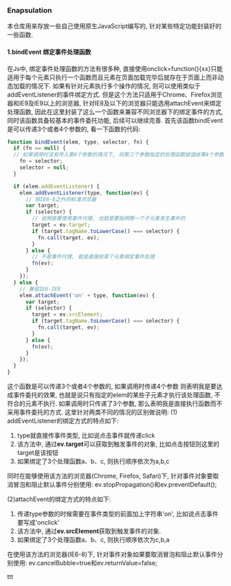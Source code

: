 ### Enapsulation
本仓库用来存放一些自己使用原生JavaScript编写的, 针对某些特定功能封装好的一些函数.

#### 1.bindEvent 绑定事件处理函数
在Js中, 绑定事件处理函数的方法有很多种, 直接使用onclick=function(){xx}只能适用于每个元素只执行一个函数而且元素在页面加载完毕后就存在于页面上而非动态加载的情况下. 如果有针对元素执行多个操作的情况, 则可以使用类似于addEventListener的事件绑定方式. 但是这个方法只适用于Chrome、Firefox浏览器和IE9及IE9以上的浏览器, 针对IE8及以下的浏览器只能选用attachEvent来绑定处理函数, 因此在这里封装了这么一个函数来兼容不同浏览器下的绑定事件的方式, 同时该函数具备较基本的事件委托功能, 后续可以继续完善.
首先该函数bindEvent是可以传递3个或者4个参数的, 看一下函数的代码:
```js
function bindEvent(elem, type, selector, fn) {
  if (fn == null) {
  // 如果调用时没有传入第4个参数的情况下, 将第三个参数指定的处理函数赋值给第4个参数fn
    fn = selector;
    selector = null;
  }

  if (elem.addEventListener) {
    elem.addEventListener(type, function(ev) {
      // 除IE6-8之外的标准浏览器
      var target;
      if (selector) {
        // 说明是要使用事件代理, 也就是要指明哪一个子元素发生事件的
        target = ev.target;
        if (target.tagName.toLowerCase() === selector) {
          fn.call(target, ev);
        }
      } else {
        // 不是事件代理, 就是直接给某个元素绑定事件处理
        fn(ev);
      }
    });
  } else {
    // 兼容IE6-IE9
    elem.attachEvent('on' + type, function(ev) {
      var target;
      if (selector) {
        target = ev.srcElement;
        if (target.tagName.toLowerCase() === selector) {
          fn.call(target, ev);
        }
      } else {
        fn(ev);
      }
    });
  }
}
```

这个函数是可以传递3个或者4个参数的, 如果调用时传递4个参数 则表明我是要达成事件委托的效果, 也就是说只有指定的elem的某些子元素才执行该处理函数, 不符合的元素不执行. 如果调用时只传递了3个参数, 那么表明我是直接执行函数而不采用事件委托的方式. 这里针对两类不同的情况的区别做说明:
(1) addEventListener的绑定方式的特点如下:
1. type就直接传事件类型, 比如说点击事件就传递click
2. 该方法中, 通过**ev.target**可以获取到触发事件的对象, 比如点击按钮则这里的target是该按钮
3. 如果绑定了3个处理函数a、b、c, 则执行顺序依次为a,b,c

同时在能够使用该方法的浏览器(Chrome, Firefox, Safari)下, 针对事件对象要取消冒泡和阻止默认事件分别使用: ev.stopPropagation()和ev.preventDefault();

(2)attachEvent的绑定方式的特点如下:
1. 传递type参数的时候需要在事件类型的前面加上字符串'on', 比如说点击事件要写成'onclick'
2. 该方法中, 通过**ev.srcElement**获取到触发事件的对象.
3. 如果绑定了3个处理函数a、b、c, 则执行顺序依次为c,b,a

在使用该方法的浏览器(IE6-8)下, 针对事件对象如果要取消冒泡和阻止默认事件分别使用: ev.cancelBubble=true和ev.returnValue=false;





ttt